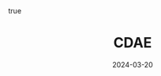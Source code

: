 ---
order: 9
title: CDAE
date: 2024-03-20
categories: [Research Interest, Recommender System]
tags: [Paper Review, Data Mining, Recommender System, Collaborative Filtering, Deep Learning, Autoencoder]
math: true
description: >-
    <ul type="square">
    <li><strong>Title</strong>: <a href="https://doi.org/10.1145/2835776.2835837"><code>Collaborative Denoising Auto-Encoders for Top-N Recommender Systems</code></a></li>
    <li><strong>Published</strong>: <em>2016</em></li>
    <li><strong>Data Set</strong>:
        <ul>
        <li><code><a href="https://grouplens.org/datasets/movielens/">MovieLens</a></code></li>
        <li><code><a href="https://www.kaggle.com/datasets/netflix-inc/netflix-prize-data">Netflix Prize</a></code></li>
        <li><code><a href="https://www.kaggle.com/datasets/yelp-dataset/yelp-dataset/data?select=yelp_academic_dataset_business.json">Yelp</a></code></li>
        </ul>
    </li>
    </ul>
image:
    path: /_post_refer_img/RecommenderSystem/Thumbnail.jpg
---